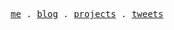 <p align="center">
  <samp>
    <a href="https://elonehoo.me/">me</a> .
    <a href="https://elonehoo.me/posts">blog</a> .
    <a href="https://elonehoo.me/projects">projects</a> .
    <a href="https://twitter.com/huchengye">tweets</a>
  </samp>
</p>
